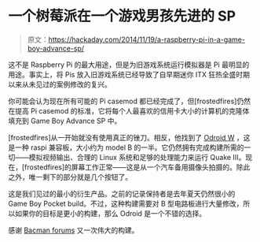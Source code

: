# 一个树莓派在一个游戏男孩先进的 SP

> 原文：<https://hackaday.com/2014/11/19/a-raspberry-pi-in-a-game-boy-advance-sp/>

这不是 Raspberry Pi 的最大用途，但是为旧游戏系统运行模拟器是 Pi 最明显的用途。事实上，将 Pis 放入旧游戏系统已经导致了自早期迷你 ITX 狂热全盛时期以来从未见过的案例修改的复兴。

你可能会认为现在所有可能的 Pi casemod 都已经完成了，但[frostedfires]仍然在提高 Pi casemod 的标准，它将每个人最喜欢的信用卡大小的计算机的克隆体填充到 Game Boy Advance SP 中。

[frostedfires]从一开始就没有使用真正的锉刀。相反，他找到了 [Odroid W](http://www.hardkernel.com/main/products/prdt_info.php?g_code=g140610189490) ，这是一种 raspi 兼容板，大小约为 model B 的一半。它仍然拥有完成构建所需的一切——模拟视频输出、合理的 Linux 系统和足够的处理能力来运行 Quake III。现在，[frostedfires]的屏幕工作正常——这是从一个汽车备用摄像头拍摄的。除此之外，唯一剩下的部分就是几个按钮了。

这是我们见过的最小的衍生产品。之前的记录保持者是去年夏天仍然很小的 Game Boy Pocket build。不过，这种构建需要对 B 型电路板进行大量修改，所以如果你的目标是更小的构建，那么 Odroid 是一个不错的选择。

感谢 [Bacman forums](http://www.bacman.co.uk/bacforum/index.php) 又一次伟大的构建。